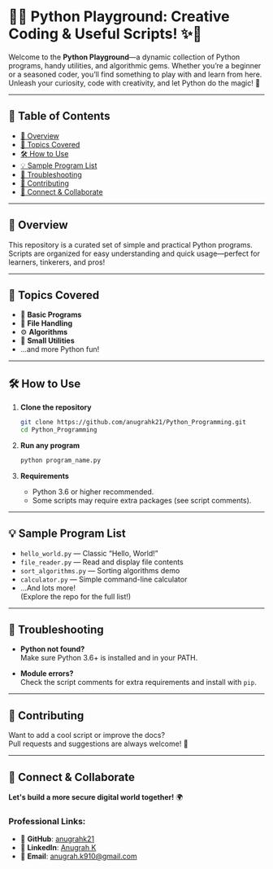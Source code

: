 # 🐍✨ Python Playground: Creative Coding & Useful Scripts! ✨🐍

Welcome to the **Python Playground**—a dynamic collection of Python programs, handy utilities, and algorithmic gems. Whether you’re a beginner or a seasoned coder, you’ll find something to play with and learn from here.  
Unleash your curiosity, code with creativity, and let Python do the magic! 🚀

---

## 📜 Table of Contents
- [🎯 Overview](#-overview)
- [🚀 Topics Covered](#-topics-covered)
- [🛠️ How to Use](#-how-to-use)
- [💡 Sample Program List](#-sample-program-list)
- [🐞 Troubleshooting](#-troubleshooting)
- [🤝 Contributing](#-contributing)
- [🔗 Connect & Collaborate](#-connect--collaborate)

---

## 🎯 Overview

This repository is a curated set of simple and practical Python programs.  
Scripts are organized for easy understanding and quick usage—perfect for learners, tinkerers, and pros!

---

## 🚀 Topics Covered

- 📗 **Basic Programs**
- 📄 **File Handling**
- ⚙️ **Algorithms**
- 🧰 **Small Utilities**
- ...and more Python fun!

---

## 🛠️ How to Use

1. **Clone the repository**  
    ```bash
    git clone https://github.com/anugrahk21/Python_Programming.git
    cd Python_Programming
    ```

2. **Run any program**  
    ```bash
    python program_name.py
    ```

3. **Requirements**  
    - Python 3.6 or higher recommended.
    - Some scripts may require extra packages (see script comments).

---

## 💡 Sample Program List

- `hello_world.py` — Classic “Hello, World!”
- `file_reader.py` — Read and display file contents
- `sort_algorithms.py` — Sorting algorithms demo
- `calculator.py` — Simple command-line calculator
- ...And lots more!  
(Explore the repo for the full list!)

---

## 🐞 Troubleshooting

- **Python not found?**  
  Make sure Python 3.6+ is installed and in your PATH.

- **Module errors?**  
  Check the script comments for extra requirements and install with `pip`.

---

## 🤝 Contributing

Want to add a cool script or improve the docs?  
Pull requests and suggestions are always welcome! 🌟

---

## 🔗 Connect & Collaborate

**Let's build a more secure digital world together!** 🌍

### **Professional Links:**
- 🐙 **GitHub**: [anugrahk21](https://github.com/anugrahk21)
- 💼 **LinkedIn**: [Anugrah K](https://linkedin.com/in/anugrah-k)
- 📧 **Email**: [anugrah.k910@gmail.com](mailto:anugrah.k910@gmail.com)

